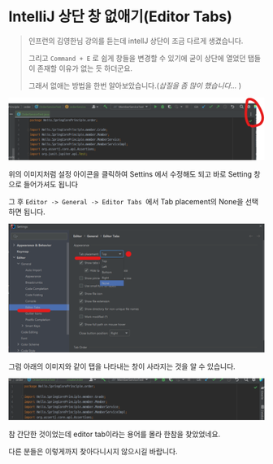 # IntelliJ 상단 창 없애기(Editor Tabs)



> 인프런의 김영한님 강의를 듣는데 intellJ 상단이 조금 다르게 생겼습니다.
>
> 그리고 ```Command + E``` 로 쉽게 창들을 변경할 수 있기에 굳이 상단에 열었던 탭들이 존재할 이유가 없는 듯 하더군요.
>
> 그래서 없애는 방법을 한번 알아보았습니다.(_삽질을 좀 많이 했습니다..._ ) 

![image-20220128083549387](https://raw.githubusercontent.com/KrGil/TIL/main/CS/IDETools/Intellij/top_editor_tabs.assets/image-20220128083549387.png)

위의 이미지처럼 설정 아이콘을 클릭하여 Settins 에서 수정해도 되고 바로 Setting 창으로 들어가셔도 됩니다

그 후 ```Editor -> General -> Editor Tabs ```에서 Tab placement의 None을 선택하면 됩니다. 

![image-20220128083439867](https://raw.githubusercontent.com/KrGil/TIL/main/CS/IDETools/Intellij/top_editor_tabs.assets/image-20220128083439867.png)

그럼 아래의 이미지와 같이 탭을 나타내는 창이 사라지는 것을 알 수 있습니다.

![image-20220128083837194](https://raw.githubusercontent.com/KrGil/TIL/main/CS/IDETools/Intellij/top_editor_tabs.assets/image-20220128083837194.png)

참 간단한 것이었는데 editor tab이라는 용어를 몰라 한참을 찾았었네요.

다른 분들은 이렇게까지 찾아다니시지 않으시길 바랍니다.